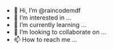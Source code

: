- 👋 Hi, I’m @raincodemdf
- 👀 I’m interested in ...
- 🌱 I’m currently learning ...
- 💞️ I’m looking to collaborate on ...
- 📫 How to reach me ...

<!---
raincodemdf/raincodemdf is a ✨ special ✨ repository because its `README.md` (this file) appears on your GitHub profile.
You can click the Preview link to take a look at your changes.
--->
